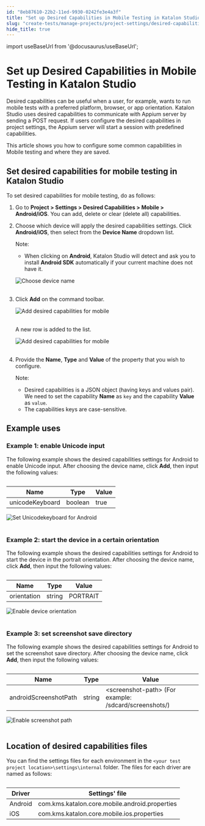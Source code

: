 ```yaml
---
id: "8eb87610-22b2-11ed-9930-0242fe3e4a3f"
title: "Set up Desired Capabilities in Mobile Testing in Katalon Studio"
slug: "create-tests/manage-projects/project-settings/desired-capabilities/set-up-desired-capabilities-in-mobile-testing-in-katalon-studio"
hide_title: true
---
```

import useBaseUrl from '@docusaurus/useBaseUrl';


# <a id="id" class="anchor_top_offset"/><a id="ariaid-title1" class="anchor_top_offset"/>Set up Desired Capabilities in Mobile Testing in <span xmlns="http://www.w3.org/1999/xhtml" className="ph">Katalon Studio</span> 

<p xmlns="http://www.w3.org/1999/xhtml" className="p">Desired capabilities can be useful when a user, for example,   wants to run mobile tests with a preferred platform, browser, or   app orientation. Katalon Studio uses desired capabilities to   communicate with Appium server by sending a POST request. If users   configure the desired capabilities in project settings, the Appium   server will start a session with predefined capabilities.</p> 
<p xmlns="http://www.w3.org/1999/xhtml" className="p">This article shows you how to configure some common capabilities   in Mobile testing and where they are saved.</p> 

## <a id="id_1" class="anchor_top_offset"/>Set desired capabilities for mobile testing in Katalon Studio

<p xmlns="http://www.w3.org/1999/xhtml" className="p">To set desired capabilities for mobile testing, do as follows:</p> 
<ol xmlns="http://www.w3.org/1999/xhtml" className="ol"><li className="li">     <p className="p">Go to <strong className="ph b">Project &gt; Settings &gt; Desired Capabilities &gt; Mobile &gt; Android/iOS</strong>. You can add, delete or clear (delete all) capabilities.</p>   </li><li className="li">     <p className="p">Choose which device will apply the desired capabilities settings. Click <strong className="ph b">Android/iOS</strong>, then select from the <strong className="ph b">Device Name</strong> dropdown list.</p>     <div className="note note note_note"><span className="note__title">Note:</span>        <ul className="ul"><li className="li">           <p className="p">When clicking on <strong className="ph b">Android</strong>, Katalon Studio will detect and ask you to install <strong className="ph b">Android SDK</strong> automatically if your current machine does not have it.</p>         </li></ul>     </div>     <p className="p"> <img className="image" src={useBaseUrl("https://github.com/katalon-studio/docs-images/raw/master/katalon-studio/docs/introduction-to-desired-capabilities/image2016-11-1-133A593A38.png")} alt="Choose device name" /><br /><br />     </p>   </li><li className="li">     <p className="p">Click <strong className="ph b">Add</strong> on the command toolbar.</p>     <p className="p"> <img className="image" src={useBaseUrl("https://github.com/katalon-studio/docs-images/raw/master/katalon-studio/tutorials/desired_capabilities_in_katalon/Design-Capabilities-for-Mobile-in-Katalon-Studio-3.png")} alt="Add desired capabilities for mobile" /><br /><br />     </p>     <p className="p">A new row is added to the list.</p>     <p className="p"> <img className="image" src={useBaseUrl("https://github.com/katalon-studio/docs-images/raw/master/katalon-studio/tutorials/desired_capabilities_in_katalon/Design-Capabilities-for-Mobile-in-Katalon-Studio-4.png")} alt="Add desired capabilities for mobile" /><br /><br />     </p>   </li><li className="li">     <p className="p">Provide the <strong className="ph b">Name</strong>, <strong className="ph b">Type</strong> and <strong className="ph b">Value</strong> of the property that you wish to configure.</p>     <div className="note note note_note"><span className="note__title">Note:</span>        <ul className="ul"><li className="li">Desired capabilities is a JSON object (having keys and values pair). We need to set the capability <strong className="ph b">Name</strong> as <code className="ph codeph">key</code> and the capability <strong className="ph b">Value</strong> as <code className="ph codeph">value</code>.</li><li className="li">The capabilities keys are case-sensitive.</li></ul>     </div>   </li></ol> 
    

## <a id="id_2" class="anchor_top_offset"/>Example uses

    
              

### <a id="id_3" class="anchor_top_offset"/>Example 1: enable Unicode input

<p xmlns="http://www.w3.org/1999/xhtml" className="p">The following example shows the desired capabilities settings for Android to enable Unicode input. After choosing the device name, click <strong className="ph b">Add</strong>, then input the following values:</p> 
<table xmlns="http://www.w3.org/1999/xhtml" className="table anchor_top_offset" id="id_3__cf97a599-a976-4014-bb95-b223fbda3397"><caption /><thead className="thead"><tr className><th className="entry anchor_top_offset" id="id_3__cf97a599-a976-4014-bb95-b223fbda3397__entry__1">Name</th><th className="entry anchor_top_offset" id="id_3__cf97a599-a976-4014-bb95-b223fbda3397__entry__2">Type</th><th className="entry anchor_top_offset" id="id_3__cf97a599-a976-4014-bb95-b223fbda3397__entry__3">Value</th></tr></thead><tbody className="tbody"><tr className><td className="entry" headers="id_3__cf97a599-a976-4014-bb95-b223fbda3397__entry__1 id_3__cf97a599-a976-4014-bb95-b223fbda3397__entry__2 id_3__cf97a599-a976-4014-bb95-b223fbda3397__entry__3 ">unicodeKeyboard</td><td className="entry" headers="id_3__cf97a599-a976-4014-bb95-b223fbda3397__entry__1 id_3__cf97a599-a976-4014-bb95-b223fbda3397__entry__2 id_3__cf97a599-a976-4014-bb95-b223fbda3397__entry__3 ">boolean</td><td className="entry" headers="id_3__cf97a599-a976-4014-bb95-b223fbda3397__entry__1 id_3__cf97a599-a976-4014-bb95-b223fbda3397__entry__2 id_3__cf97a599-a976-4014-bb95-b223fbda3397__entry__3 ">true</td></tr></tbody></table> 
<p xmlns="http://www.w3.org/1999/xhtml" className="p"> <img className="image" src={useBaseUrl("https://github.com/katalon-studio/docs-images/raw/master/katalon-studio/tutorials/desired_capabilities_in_katalon/Design-Capabilities-for-Mobile-in-Katalon-Studio-5.png")} alt="Set Unicodekeyboard for Android" /><br /><br /> </p> 

### <a id="id_4" class="anchor_top_offset"/>Example 2: start the device in a certain orientation

<p xmlns="http://www.w3.org/1999/xhtml" className="p">The following example shows the desired capabilities settings for Android to start the device in the portrait orientation. After choosing the device name, click <strong className="ph b">Add</strong>, then input the following values:</p> 
<table xmlns="http://www.w3.org/1999/xhtml" className="table anchor_top_offset" id="id_4__aa8e9a60-0d5c-491d-a301-0c4b22dd0da8"><caption /><thead className="thead"><tr className><th className="entry anchor_top_offset" id="id_4__aa8e9a60-0d5c-491d-a301-0c4b22dd0da8__entry__1">Name</th><th className="entry anchor_top_offset" id="id_4__aa8e9a60-0d5c-491d-a301-0c4b22dd0da8__entry__2">Type</th><th className="entry anchor_top_offset" id="id_4__aa8e9a60-0d5c-491d-a301-0c4b22dd0da8__entry__3">Value</th></tr></thead><tbody className="tbody"><tr className><td className="entry" headers="id_4__aa8e9a60-0d5c-491d-a301-0c4b22dd0da8__entry__1 id_4__aa8e9a60-0d5c-491d-a301-0c4b22dd0da8__entry__2 id_4__aa8e9a60-0d5c-491d-a301-0c4b22dd0da8__entry__3 ">orientation</td><td className="entry" headers="id_4__aa8e9a60-0d5c-491d-a301-0c4b22dd0da8__entry__1 id_4__aa8e9a60-0d5c-491d-a301-0c4b22dd0da8__entry__2 id_4__aa8e9a60-0d5c-491d-a301-0c4b22dd0da8__entry__3 ">string</td><td className="entry" headers="id_4__aa8e9a60-0d5c-491d-a301-0c4b22dd0da8__entry__1 id_4__aa8e9a60-0d5c-491d-a301-0c4b22dd0da8__entry__2 id_4__aa8e9a60-0d5c-491d-a301-0c4b22dd0da8__entry__3 ">PORTRAIT</td></tr></tbody></table> 
<p xmlns="http://www.w3.org/1999/xhtml" className="p"> <img className="image" src={useBaseUrl("https://github.com/katalon-studio/docs-images/raw/master/katalon-studio/tutorials/desired_capabilities_in_katalon/Design-Capabilities-for-Mobile-in-Katalon-Studio-6.png")} alt="Enable device orientation" /><br /><br /> </p> 

### <a id="id_5" class="anchor_top_offset"/>Example 3: set screenshot save directory

<p xmlns="http://www.w3.org/1999/xhtml" className="p">The following example shows the desired capabilities settings for Android to set the screenshot save directory. After choosing the device name, click <strong className="ph b">Add</strong>, then input the following values:</p> 
<table xmlns="http://www.w3.org/1999/xhtml" className="table anchor_top_offset" id="id_5__395e3ee1-aace-40af-9de3-bb3b6243f005"><caption /><thead className="thead"><tr className><th className="entry anchor_top_offset" id="id_5__395e3ee1-aace-40af-9de3-bb3b6243f005__entry__1">Name</th><th className="entry anchor_top_offset" id="id_5__395e3ee1-aace-40af-9de3-bb3b6243f005__entry__2">Type</th><th className="entry anchor_top_offset" id="id_5__395e3ee1-aace-40af-9de3-bb3b6243f005__entry__3">Value</th></tr></thead><tbody className="tbody"><tr className><td className="entry" headers="id_5__395e3ee1-aace-40af-9de3-bb3b6243f005__entry__1 id_5__395e3ee1-aace-40af-9de3-bb3b6243f005__entry__2 id_5__395e3ee1-aace-40af-9de3-bb3b6243f005__entry__3 ">androidScreenshotPath</td><td className="entry" headers="id_5__395e3ee1-aace-40af-9de3-bb3b6243f005__entry__1 id_5__395e3ee1-aace-40af-9de3-bb3b6243f005__entry__2 id_5__395e3ee1-aace-40af-9de3-bb3b6243f005__entry__3 ">string</td><td className="entry" headers="id_5__395e3ee1-aace-40af-9de3-bb3b6243f005__entry__1 id_5__395e3ee1-aace-40af-9de3-bb3b6243f005__entry__2 id_5__395e3ee1-aace-40af-9de3-bb3b6243f005__entry__3 ">&lt;screenshot-path&gt; (For example: /sdcard/screenshots/)</td></tr></tbody></table> 
<p xmlns="http://www.w3.org/1999/xhtml" className="p"> <img className="image" src={useBaseUrl("https://github.com/katalon-studio/docs-images/raw/master/katalon-studio/tutorials/desired_capabilities_in_katalon/Design-Capabilities-for-Mobile-in-Katalon-Studio-7.png")} alt="Enable screenshot path" /><br /><br /> </p> 
    

## <a id="id_6" class="anchor_top_offset"/>Location of desired capabilities files

    
      
<p xmlns="http://www.w3.org/1999/xhtml" className="p">You can find the settings files for each environment in the   <code className="ph codeph">&lt;your test project location&gt;\settings\internal</code>   folder. The files for each driver are named as follows:</p> 
      
<table xmlns="http://www.w3.org/1999/xhtml" className="table anchor_top_offset" id="id_6__be58d74d-ce2d-49e8-9445-8bb495cc404b"><caption /><thead className="thead">     <tr className>       <th className="entry anchor_top_offset" id="id_6__be58d74d-ce2d-49e8-9445-8bb495cc404b__entry__1">Driver</th>       <th className="entry anchor_top_offset" id="id_6__be58d74d-ce2d-49e8-9445-8bb495cc404b__entry__2">Settings' file</th>     </tr>   </thead><tbody className="tbody">     <tr className>       <td className="entry" headers="id_6__be58d74d-ce2d-49e8-9445-8bb495cc404b__entry__1 id_6__be58d74d-ce2d-49e8-9445-8bb495cc404b__entry__2 ">Android</td>       <td className="entry" headers="id_6__be58d74d-ce2d-49e8-9445-8bb495cc404b__entry__1 id_6__be58d74d-ce2d-49e8-9445-8bb495cc404b__entry__2 ">com.kms.katalon.core.mobile.android.properties</td>     </tr>     <tr className>       <td className="entry" headers="id_6__be58d74d-ce2d-49e8-9445-8bb495cc404b__entry__1 id_6__be58d74d-ce2d-49e8-9445-8bb495cc404b__entry__2 ">iOS</td>       <td className="entry" headers="id_6__be58d74d-ce2d-49e8-9445-8bb495cc404b__entry__1 id_6__be58d74d-ce2d-49e8-9445-8bb495cc404b__entry__2 ">com.kms.katalon.core.mobile.ios.properties</td>     </tr>   </tbody></table> 
    
  
